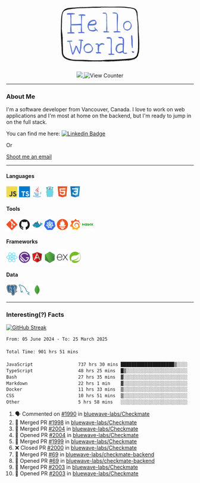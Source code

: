 <div align="center">
    <img src="./img/hello_world.webp" height="200px" width="">
    <div>
        <a href="https://www.linkedin.com/in/ajhollid">
            <img src="https://img.shields.io/badge/LinkedIn-blue"/>
        </a>
        <img src="https://komarev.com/ghpvc/?username=ajhollid&color=yellow" alt="View Counter">
    </div>
</div>

---

### About Me

I'm a software developer from Vancouver, Canada. I love to work on web applications and I'm most at home on the backend, but I'm ready to jump in on the full stack.

You can find me here: [![Linkedin Badge](https://img.shields.io/badge/-ajhollid-blue?style=flat&logo=Linkedin&logoColor=white)](https://www.linkedin.com/in/ajhollid)

Or

[Shoot me an email](mailto:ajhollid@gmail.com)

---

#### Languages

<div>
    <img src="./img/devicons/javascript-original.svg" width=30 height=30 alt="JavaScript">
    <img src="/img/devicons/typescript-original.svg" width=30 height=30 alt="TypeScript">
    <img src="./img/devicons/java-original.svg" width=30 height=30 alt="Java">
    <img src="./img/devicons/go-original.svg" width=30 height=30 alt="Golang">
    <img src="./img/devicons/html5-original.svg" width=30 height=30 alt="HTML 5">
    <img src="./img/devicons/css3-original.svg" width=30 height=30 alt="CSS 3">
</div>

#### Tools

<div>
    <img src="./img/devicons/git-original.svg" width=30 height=30 alt="Git">
    <img src="./img/devicons/github-original.svg" width=30 height=30 alt="Github">
    <img src="./img/devicons/docker-original.svg" width=30 
    height=30 alt="Docker">
    <img src="./img/devicons/kubernetes-original.svg" width=30 height=30 alt="K8">
    <img src="./img/devicons/prometheus-original.svg" width=30 height=30 alt="Prometheus">
    <img src="./img/devicons/grafana-original.svg" width=30 height=30 alt="Grafana">
    <img src="./img/devicons/nginx-original.svg" width=30 height=30 alt="Nginx">
</div>

#### Frameworks

<div>
    <img src="./img/devicons/react-original.svg" width=30 height=30 alt="React">
    <img src="./img/devicons/gatsby-original.svg" width=30 height=30 alt="Gatsby">
    <img src="./img/devicons/angularjs-original.svg" width=30 height=30 alt="AngularJS">
    <img src="./img/devicons/nodejs-original.svg" width=30 height=30 alt="NodeJS">
    <img src="./img/devicons/express-original.svg" width=30 height=30 alt="Express">
    <img src="./img/devicons/spring-original.svg" width=30 height=30 alt="Spring">
</div>

#### Data

<div>
    <img src="./img/devicons/postgresql-original.svg" width=30 height=30 alt="Postgresql">
    <img src="./img/devicons/mysql-original.svg" width=30 height=30 alt="Mysql">
    <img src="./img/devicons/mongodb-original.svg" width=30 height=30 alt="MongoDB">
</div>

---

### Interesting(?) Facts

[![GitHub Streak](http://github-readme-streak-stats.herokuapp.com?user=ajhollid)](https://git.io/streak-stats)

 <!--START_SECTION:waka-->

```txt
From: 05 June 2024 - To: 25 March 2025

Total Time: 901 hrs 51 mins

JavaScript                 737 hrs 30 mins ████████████████████▒░░░░   81.24 %
TypeScript                 48 hrs 25 mins  █▒░░░░░░░░░░░░░░░░░░░░░░░   05.33 %
Bash                       27 hrs 35 mins  ▓░░░░░░░░░░░░░░░░░░░░░░░░   03.04 %
Markdown                   22 hrs 1 min    ▓░░░░░░░░░░░░░░░░░░░░░░░░   02.43 %
Docker                     11 hrs 33 mins  ▒░░░░░░░░░░░░░░░░░░░░░░░░   01.27 %
CSS                        10 hrs 51 mins  ▒░░░░░░░░░░░░░░░░░░░░░░░░   01.20 %
Other                      5 hrs 58 mins   ░░░░░░░░░░░░░░░░░░░░░░░░░   00.66 %
```

<!--END_SECTION:waka-->


<!--START_SECTION:activity-->
1. 🗣 Commented on [#1990](https://github.com/bluewave-labs/Checkmate/issues/1990#issuecomment-2755408958) in [bluewave-labs/Checkmate](https://github.com/bluewave-labs/Checkmate)
2. 🎉 Merged PR [#1998](https://github.com/bluewave-labs/Checkmate/pull/1998) in [bluewave-labs/Checkmate](https://github.com/bluewave-labs/Checkmate)
3. 🎉 Merged PR [#2004](https://github.com/bluewave-labs/Checkmate/pull/2004) in [bluewave-labs/Checkmate](https://github.com/bluewave-labs/Checkmate)
4. 💪 Opened PR [#2004](https://github.com/bluewave-labs/Checkmate/pull/2004) in [bluewave-labs/Checkmate](https://github.com/bluewave-labs/Checkmate)
5. 🎉 Merged PR [#1999](https://github.com/bluewave-labs/Checkmate/pull/1999) in [bluewave-labs/Checkmate](https://github.com/bluewave-labs/Checkmate)
6. ❌ Closed PR [#2000](https://github.com/bluewave-labs/Checkmate/pull/2000) in [bluewave-labs/Checkmate](https://github.com/bluewave-labs/Checkmate)
7. 🎉 Merged PR [#69](https://github.com/bluewave-labs/checkmate-backend/pull/69) in [bluewave-labs/checkmate-backend](https://github.com/bluewave-labs/checkmate-backend)
8. 💪 Opened PR [#69](https://github.com/bluewave-labs/checkmate-backend/pull/69) in [bluewave-labs/checkmate-backend](https://github.com/bluewave-labs/checkmate-backend)
9. 🎉 Merged PR [#2003](https://github.com/bluewave-labs/Checkmate/pull/2003) in [bluewave-labs/Checkmate](https://github.com/bluewave-labs/Checkmate)
10. 💪 Opened PR [#2003](https://github.com/bluewave-labs/Checkmate/pull/2003) in [bluewave-labs/Checkmate](https://github.com/bluewave-labs/Checkmate)
<!--END_SECTION:activity-->
